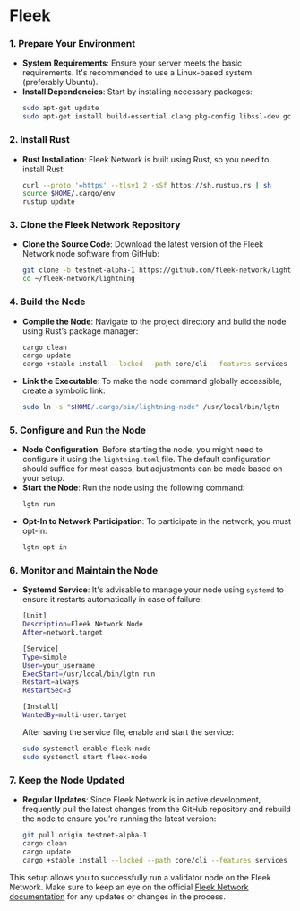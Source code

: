 # Fleek

### 1. **Prepare Your Environment**
   - **System Requirements**: Ensure your server meets the basic requirements. It's recommended to use a Linux-based system (preferably Ubuntu).
   - **Install Dependencies**: Start by installing necessary packages:
     ```bash
     sudo apt-get update
     sudo apt-get install build-essential clang pkg-config libssl-dev gcc-multilib protobuf-compiler
     ```

### 2. **Install Rust**
   - **Rust Installation**: Fleek Network is built using Rust, so you need to install Rust:
     ```bash
     curl --proto '=https' --tlsv1.2 -sSf https://sh.rustup.rs | sh
     source $HOME/.cargo/env
     rustup update
     ```

### 3. **Clone the Fleek Network Repository**
   - **Clone the Source Code**: Download the latest version of the Fleek Network node software from GitHub:
     ```bash
     git clone -b testnet-alpha-1 https://github.com/fleek-network/lightning.git ~/fleek-network/lightning
     cd ~/fleek-network/lightning
     ```

### 4. **Build the Node**
   - **Compile the Node**: Navigate to the project directory and build the node using Rust’s package manager:
     ```bash
     cargo clean
     cargo update
     cargo +stable install --locked --path core/cli --features services
     ```
   - **Link the Executable**: To make the node command globally accessible, create a symbolic link:
     ```bash
     sudo ln -s "$HOME/.cargo/bin/lightning-node" /usr/local/bin/lgtn
     ```

### 5. **Configure and Run the Node**
   - **Node Configuration**: Before starting the node, you might need to configure it using the `lightning.toml` file. The default configuration should suffice for most cases, but adjustments can be made based on your setup.
   - **Start the Node**: Run the node using the following command:
     ```bash
     lgtn run
     ```
   - **Opt-In to Network Participation**: To participate in the network, you must opt-in:
     ```bash
     lgtn opt in
     ```

### 6. **Monitor and Maintain the Node**
   - **Systemd Service**: It's advisable to manage your node using `systemd` to ensure it restarts automatically in case of failure:
     ```bash
     [Unit]
     Description=Fleek Network Node
     After=network.target

     [Service]
     Type=simple
     User=your_username
     ExecStart=/usr/local/bin/lgtn run
     Restart=always
     RestartSec=3

     [Install]
     WantedBy=multi-user.target
     ```
     After saving the service file, enable and start the service:
     ```bash
     sudo systemctl enable fleek-node
     sudo systemctl start fleek-node
     ```

### 7. **Keep the Node Updated**
   - **Regular Updates**: Since Fleek Network is in active development, frequently pull the latest changes from the GitHub repository and rebuild the node to ensure you're running the latest version:
     ```bash
     git pull origin testnet-alpha-1
     cargo clean
     cargo update
     cargo +stable install --locked --path core/cli --features services
     ```

This setup allows you to successfully run a validator node on the Fleek Network. Make sure to keep an eye on the official [Fleek Network documentation](https://docs.fleek.network) for any updates or changes in the process.
